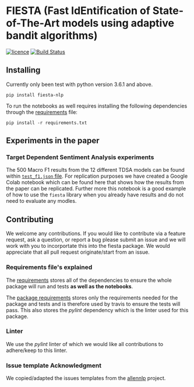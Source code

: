 # FIESTA (Fast IdEntification of State-of-The-Art models using adaptive bandit algorithms)
[![licence](https://img.shields.io/hexpm/l/plug.svg)](https://opensource.org/licenses/Apache-2.0) [![Build Status](https://travis-ci.org/apmoore1/fiesta.svg?branch=master)](https://travis-ci.org/apmoore1/fiesta)

## Installing
Currently only been test with python version 3.6.1 and above.

`pip install fiesta-nlp`

To run the notebooks as well requires installing the following dependencies through the [requirements](./requirements.txt) file:

`pip install -r requirements.txt`

## Experiments in the paper
### Target Dependent Sentiment Analysis experiments
The 500 Macro F1 results from the 12 different TDSA models can be found within [`test_f1.json` file](./results/TDSA/test_f1.json). For replication purposes we have created a Google Colab notebook which can be found here that shows how the results from the paper can be replicated. Further more this notebook is a good example of how to use the `fiesta` library when you already have results and do not need to evaluate any modles.


## Contributing
We welcome any contributions. If you would like to contribute via a feature request, ask a question, or report a bug please submit an issue and we will work with you to incorportate this into the fiesta package. We would appreciate that all pull request originate/start from an issue.

### Requirements file's explained
The [requirements](./requirements.txt) stores all of the dependencies to ensure the whole package will run and tests **as well as the notebooks**.

The [package requirements](./package_requirements.txt) stores only the requirements needed for the package and tests and is therefore used by travis to ensure the tests will pass. This also stores the *pylint* dependency which is the linter used for this package.

### Linter
We use the *pylint* linter of which we would like all contributions to adhere/keep to this linter.

### Issue template Acknowledgment
We copied/adapted the issues templates from the [allennlp](https://github.com/allenai/allennlp) project.